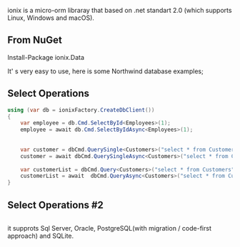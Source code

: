 ionix is a micro-orm libraray that based on .net standart 2.0 (which supports Linux, Windows and macOS).

From NuGet
----------
Install-Package ionix.Data


It' s very easy to use, here is some Northwind database examples;

Select Operations
-----------------

```csharp
using (var db = ionixFactory.CreateDbClient())
{
    var employee = db.Cmd.SelectById<Employees>(1);
    employee = await db.Cmd.SelectByIdAsync<Employees>(1);
	
	
    var customer = dbCmd.QuerySingle<Customers>("select * from Customers where CustomerID=@0".ToQuery("ANATR")); 
    customer = await dbCmd.QuerySingleAsync<Customers>("select * from Customers where CustomerID=@0".ToQuery("ANATR"));
	
    var customerList = dbCmd.Query<Customers>("select * from Customers".ToQuery());
    customerList = await  dbCmd.QueryAsync<Customers>("select * from Customers".ToQuery()); 	
}
```

Select Operations #2
-----------------
```csharp
```


it supprots Sql Server, Oracle, PostgreSQL(with migration / code-first approach) and SQLite.